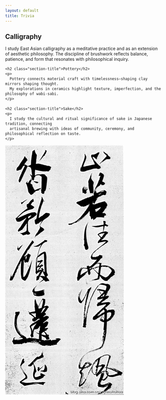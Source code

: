 ```yaml
---
layout: default
title: Trivia
---
```


<div class="divider"></div>

<div class="trivia-wrapper">
  <!-- 左边文字 -->
  <div class="trivia-left">
    <h2 class="section-title">Calligraphy</h2>
    <p>
      I study East Asian calligraphy as a meditative practice and as an extension of aesthetic 
      philosophy. The discipline of brushwork reflects balance, patience, and form that resonates 
      with philosophical inquiry.
    </p>

    <h2 class="section-title">Pottery</h2>
    <p>
      Pottery connects material craft with timelessness—shaping clay mirrors shaping thought. 
      My explorations in ceramics highlight texture, imperfection, and the philosophy of wabi-sabi.
    </p>

    <h2 class="section-title">Sake</h2>
    <p>
      I study the cultural and ritual significance of sake in Japanese tradition, connecting 
      artisanal brewing with ideas of community, ceremony, and philosophical reflection on taste.
    </p>
  </div>

  <!-- 右边图片 -->
  <div class="trivia-right">
    <img src="assets/14218083289191.jpg" alt="Trivia visual" class="trivia-img">
  </div>
</div>

<div class="divider"></div>

